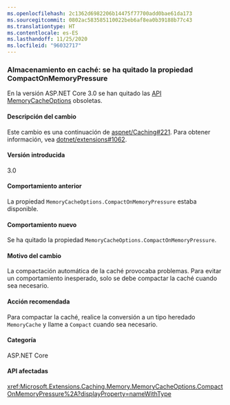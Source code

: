 ```yaml
---
ms.openlocfilehash: 2c1362d6982206b14475f77700add0bae61da173
ms.sourcegitcommit: 0802ac583585110022beb6af8ea0b39188b77c43
ms.translationtype: HT
ms.contentlocale: es-ES
ms.lasthandoff: 11/25/2020
ms.locfileid: "96032717"
---
```

### <a name="caching-compactonmemorypressure-property-removed"></a>Almacenamiento en caché: se ha quitado la propiedad CompactOnMemoryPressure

En la versión ASP.NET Core 3.0 se han quitado las [API MemoryCacheOptions](https://github.com/dotnet/extensions/blob/dc5c593da7b72c82e6fe85abb91d03818f9b700c/src/Caching/Memory/src/MemoryCacheOptions.cs#L17-L18) obsoletas.

#### <a name="change-description"></a>Descripción del cambio

Este cambio es una continuación de [aspnet/Caching#221](https://github.com/aspnet/Caching/issues/221). Para obtener información, vea [dotnet/extensions#1062](https://github.com/dotnet/extensions/issues/1062).

#### <a name="version-introduced"></a>Versión introducida

3.0

#### <a name="old-behavior"></a>Comportamiento anterior

La propiedad `MemoryCacheOptions.CompactOnMemoryPressure` estaba disponible.

#### <a name="new-behavior"></a>Comportamiento nuevo

Se ha quitado la propiedad `MemoryCacheOptions.CompactOnMemoryPressure`.

#### <a name="reason-for-change"></a>Motivo del cambio

La compactación automática de la caché provocaba problemas. Para evitar un comportamiento inesperado, solo se debe compactar la caché cuando sea necesario.

#### <a name="recommended-action"></a>Acción recomendada

Para compactar la caché, realice la conversión a un tipo heredado `MemoryCache` y llame a `Compact` cuando sea necesario.

#### <a name="category"></a>Categoría

ASP.NET Core

#### <a name="affected-apis"></a>API afectadas

<xref:Microsoft.Extensions.Caching.Memory.MemoryCacheOptions.CompactOnMemoryPressure%2A?displayProperty=nameWithType>

<!--

#### Affected APIs

`Overload:Microsoft.Extensions.Caching.Memory.MemoryCacheOptions.CompactOnMemoryPressure`

-->
